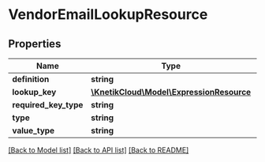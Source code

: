 # VendorEmailLookupResource

## Properties
Name | Type | Description | Notes
------------ | ------------- | ------------- | -------------
**definition** | **string** |  | [optional] 
**lookup_key** | [**\KnetikCloud\Model\ExpressionResource**](ExpressionResource.md) |  | [optional] 
**required_key_type** | **string** |  | [optional] 
**type** | **string** |  | [optional] 
**value_type** | **string** |  | [optional] 

[[Back to Model list]](../README.md#documentation-for-models) [[Back to API list]](../README.md#documentation-for-api-endpoints) [[Back to README]](../README.md)


